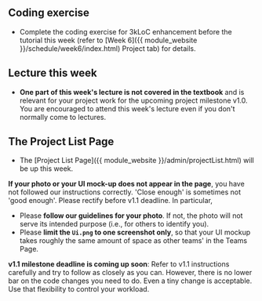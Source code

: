 ## Coding exercise

- Complete the coding exercise for 3kLoC enhancement  before the tutorial this week (refer to [Week 6]({{ module_website }}/schedule/week6/index.html) Project tab) for details.

## Lecture this week

* **One part of this week's lecture is not covered in the textbook** and is relevant for your project work for the upcoming project milestone v1.0. You are encouraged to attend this week's lecture even if you don't normally come to lectures.

## The Project List Page

* The [Project List Page]({{ module_website }}/admin/projectList.html) will be up this week.

**If your photo or your UI mock-up does not appear in the page**, you have not followed our instructions correctly. 'Close enough' is sometimes not 'good enough'. Please rectify before v1.1 deadline. In particular,
  * Please **follow our guidelines for your photo**. If not, the photo will not serve its intended purpose (i.e., for others to identify you).
  * Please **limit the `Ui.png` to one screenshot only**, so that your UI mockup takes roughly the same amount of space as other teams' in the Teams Page.

**v1.1 milestone deadline is coming up soon**: Refer to v1.1 instructions carefully and try to follow as closely as you can. However, there is no lower bar on the code changes you need to do. Even a tiny change is acceptable. Use that flexibility to control your workload.